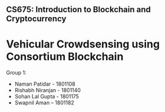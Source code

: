 ## CS675: Introduction to Blockchain and Cryptocurrency

# Vehicular Crowdsensing using Consortium Blockchain

Group 1:
- Naman Patidar - 1801108
- Rishabh Niranjan - 1801140
- Sohan Lal Gupta - 1801175
- Swapnil Aman – 1801182
